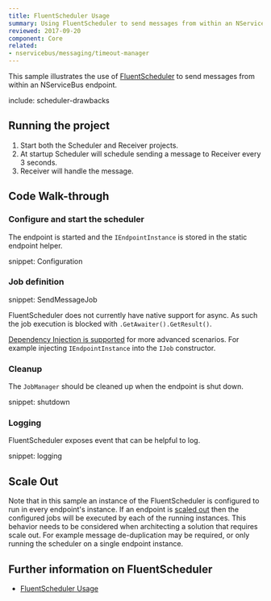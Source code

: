 ```yaml
---
title: FluentScheduler Usage
summary: Using FluentScheduler to send messages from within an NServiceBus endpoint.
reviewed: 2017-09-20
component: Core
related:
- nservicebus/messaging/timeout-manager
---
```


This sample illustrates the use of [FluentScheduler](https://github.com/fluentscheduler/FluentScheduler) to send messages from within an NServiceBus endpoint.


include: scheduler-drawbacks


## Running the project

 1. Start both the Scheduler and Receiver projects.
 1. At startup Scheduler will schedule sending a message to Receiver every 3 seconds.
 1. Receiver will handle the message.


## Code Walk-through


### Configure and start the scheduler

The endpoint is started and the `IEndpointInstance` is stored in the static endpoint helper.

snippet: Configuration


### Job definition

snippet: SendMessageJob

FluentScheduler does not currently have native support for async. As such the job execution is blocked with `.GetAwaiter().GetResult()`.

[Dependency Injection is supported](https://github.com/fluentscheduler/FluentScheduler#dependency-injection) for more advanced scenarios. For example injecting `IEndpointInstance` into the `IJob` constructor.


### Cleanup

The `JobManager` should be cleaned up when the endpoint is shut down.

snippet: shutdown


### Logging

FluentScheduler exposes event that can be helpful to log.

snippet: logging


## Scale Out

Note that in this sample an instance of the FluentScheduler is configured to run in every endpoint's instance. If an endpoint is [scaled out](/transports/scale-out.md) then the configured jobs will be executed by each of the running instances. This behavior needs to be considered when architecting a solution that requires scale out. For example message de-duplication may be required, or only running the scheduler on a single endpoint instance.


## Further information on FluentScheduler

 * [FluentScheduler Usage](https://github.com/fluentscheduler/FluentScheduler#usage)